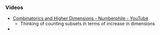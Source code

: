 


### Videos
- [Combinatorics and Higher Dimensions - Numberphile - YouTube](https://www.youtube.com/watch?v=3Bv-QMaYlmo)
	- Thinking of counting subsets in terms of increase in dimensions
- 